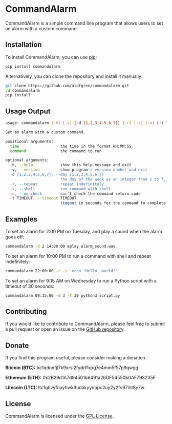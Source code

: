 # CommandAlarm

CommandAlarm is a simple command line program that allows users to set an alarm with a custom command. 

## Installation

To install CommandAlarm, you can use [pip](https://pip.pypa.io/en/stable/):

```bash
pip install commandalarm
```

Alternatively, you can clone the repository and install it manually:

```bash
git clone https://github.com/alofgren/commandalarm.git
cd commandalarm
pip install .
```

## Usage Output

```bash
usage: commandalarm [-h] [-v] [-d {1,2,3,4,5,6,7}] [-r] [-s] [-n] [-t TIMEOUT] time command [command ...]

Set an alarm with a custom command.

positional arguments:
  time                  the time in the format HH:MM:SS
  command               the command to run

optional arguments:
  -h, --help            show this help message and exit
  -v, --version         show program's version number and exit
  -d {1,2,3,4,5,6,7}, --day {1,2,3,4,5,6,7}
                        the day of the week as an integer from 1 to 7, where 1 represents Monday
  -r, --repeat          repeat indefinitely
  -s, --shell           run command with shell
  -n, --no-check        don't check the command return code
  -t TIMEOUT, --timeout TIMEOUT
                        timeout in seconds for the command to complete
```

## Examples

To set an alarm for 2:00 PM on Tuesday, and play a sound when the alarm goes off:
```bash
commandalarm -d 2 14:00:00 aplay alarm_sound.wav
```

To set an alarm for 10:00 PM to run a command with shell and repeat indefinitely: 
```bash
commandalarm 22:00:00 -r -s 'echo "Hello, world!"'
```

To set an alarm for 9:15 AM on Wednesday to run a Python script with a timeout of 30 seconds: 
```bash
commandalarm 09:15:00 -d 3 -t 30 python3 script.py
```

## Contributing

If you would like to contribute to CommandAlarm, please feel free to submit a pull request or open an issue on the [GitHub repository](https://github.com/alofgren/commandalarm).

## Donate

If you find this program useful, please consider making a donation.

**Bitcoin (BTC):** bc1qdnnfjl7k9xrsl2fydrffxpg7e4mm5f57p9qwgg

**Ethereum (ETH):** 0x2B29d1A7d94501b6491a26DF54550b0AF793235F

**Litecoin (LTC):** ltc1qhvyfnayhwk3udakyynppc2uy2y2fv97lnt8y7w

## License

CommandAlarm is licensed under the [GPL License](https://github.com/alofgren/commandalarm/blob/master/LICENSE).
